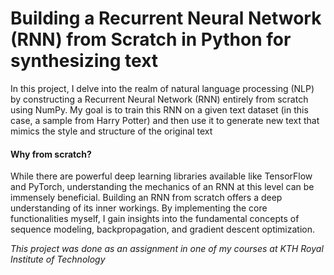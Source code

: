 # Building a Recurrent Neural Network (RNN) from Scratch in Python for synthesizing text

In this project, I delve into the realm of natural language processing (NLP) by constructing a Recurrent Neural Network (RNN) entirely from scratch using NumPy. My goal is to train this RNN on a given text dataset (in this case, a sample from Harry Potter) and then use it to generate new text that mimics the style and structure of the original text

#### Why from scratch?

While there are powerful deep learning libraries available like TensorFlow and PyTorch, understanding the mechanics of an RNN at this level can be immensely beneficial. Building an RNN from scratch offers a deep understanding of its inner workings. By implementing the core functionalities myself, I gain insights into the fundamental concepts of sequence modeling, backpropagation, and gradient descent optimization. 

_This project was done as an assignment in one of my courses at KTH Royal Institute of Technology_
